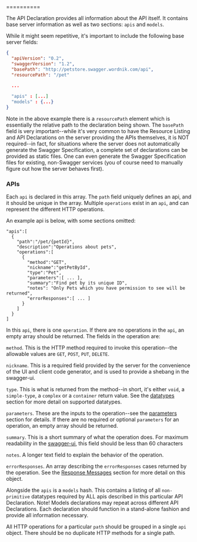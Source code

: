 ==========

The API Declaration provides all information about the API itself.  It contains base server
information as well as two sections: `apis` and `models`.

While it might seem repetitive, it's important to include the following base server fields:

```json
{
  "apiVersion": "0.2",
  "swaggerVersion": "1.2",
  "basePath": "http://petstore.swagger.wordnik.com/api",
  "resourcePath": "/pet"
  
  ...

  "apis" : [...]
  "models" : {...}
}
```

Note in the above example there is a `resourcePath` element which is essentially the relative path
to the declaration being shown.  The `basePath` field is very important--while it's very common
to have the Resource Listing and API Declarations on the server providing the APIs themselves, it
is NOT required--in fact, for situations where the server does not automatically generate the Swagger
Specification, a complete set of declarations can be provided as static files.  One can even
generate the Swagger Specification files for existing, non-Swagger services (you of course need to
manually figure out how the server behaves first).

 
### APIs

Each `api` is declared in this array.  The `path` field uniquely defines an api, and it should be 
unique in the array.  Multiple `operations` exist in an `api`, and can represent the different HTTP 
operations.

An example api is below, with some sections omitted:

```
"apis":[
  {
    "path":"/pet/{petId}",
    "description":"Operations about pets",
    "operations":[
      {
        "method":"GET",
        "nickname":"getPetById",
        "type":"Pet",
        "parameters":[ ... ],
        "summary":"Find pet by its unique ID",
        "notes": "Only Pets which you have permission to see will be returned",
        "errorResponses":[ ... ]
      }
    ]
  }
]
```

In this `api`, there is one `operation`.  If there are no operations in the `api`, an empty array should be
returned.  The fields in the operation are:

`method`.  This is the HTTP method required to invoke this operation--the allowable values are `GET`, `POST`, `PUT`, `DELETE`.

`nickname`.  This is a required field provided by the server for the convenience of the UI and client
code generator, and is used to provide a shebang in the swagger-ui.

`type`.  This is what is returned from the method--in short, it's either `void`, a `simple-type`, a `complex` or a `container` return value.  See the [datatypes](datatypes) section for more detail on supported datatypes.

`parameters`.  These are the inputs to the operation--see the [parameters](parameters) section for details.  If
there are no required or optional `parameters` for an operation, an empty array should be returned.

`summary`.  This is a short summary of what the operation does.  For maximum readability in the 
[swagger-ui](http://github.com/wordnik/swagger-ui), this field should be less than 60 characters

`notes`.  A longer text field to explain the behavior of the operation.

`errorResponses`.  An array describing the `errorResponses` cases returned by the operation.  See the [Response Messages](Response-Messages) section for more detail
on this object.

Alongside the `apis` is a `models` hash.  This contains a listing of all `non-primitive` datatypes required by ALL apis described in this particular API Declaration.  Note!  Models declarations may repeat across different API Declarations.  Each declaration should function in a stand-alone fashion and provide all information necessary.

All HTTP operations for a particular `path` should be grouped in a single `api` object.  There should be no
duplicate HTTP methods for a single path.